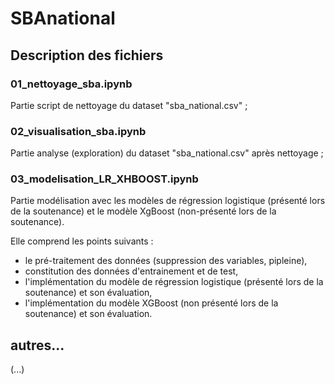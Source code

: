 # SBAnational

## Description des fichiers

### 01_nettoyage_sba.ipynb
Partie script de nettoyage du dataset "sba_national.csv" ;

### 02_visualisation_sba.ipynb
Partie analyse (exploration) du dataset "sba_national.csv" après nettoyage ;

### 03_modelisation_LR_XHBOOST.ipynb
Partie modélisation avec les modèles de régression logistique (présenté lors de la soutenance) et le modèle XgBoost (non-présenté lors de la soutenance). 

Elle comprend les points suivants :
- le pré-traitement des données (suppression des variables, pipleine), 
- constitution des données d'entrainement et de test,
- l'implémentation du modèle de régression logistique (présenté lors de la soutenance) et son évaluation,
- l'implémentation du modèle XGBoost (non présenté lors de la soutenance) et son évaluation.

## autres...
(...)